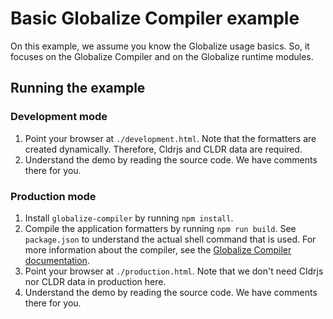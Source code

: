 # Basic Globalize Compiler example

On this example, we assume you know the Globalize usage basics. So, it focuses on
the Globalize Compiler and on the Globalize runtime modules.

## Running the example

### Development mode

1. Point your browser at `./development.html`. Note that the formatters are
created dynamically. Therefore, Cldrjs and CLDR data are required.
1. Understand the demo by reading the source code. We have comments there for
you.

### Production mode

1. Install `globalize-compiler` by running `npm install`.
1. Compile the application formatters by running `npm run build`. See
`package.json` to understand the actual shell command that is used. For more
information about the compiler, see the [Globalize Compiler
documentation](https://github.com/jquery-support/globalize-compiler#README).
1. Point your browser at `./production.html`. Note that we don't need Cldrjs nor
CLDR data in production here.
1. Understand the demo by reading the source code. We have comments there for
you.

